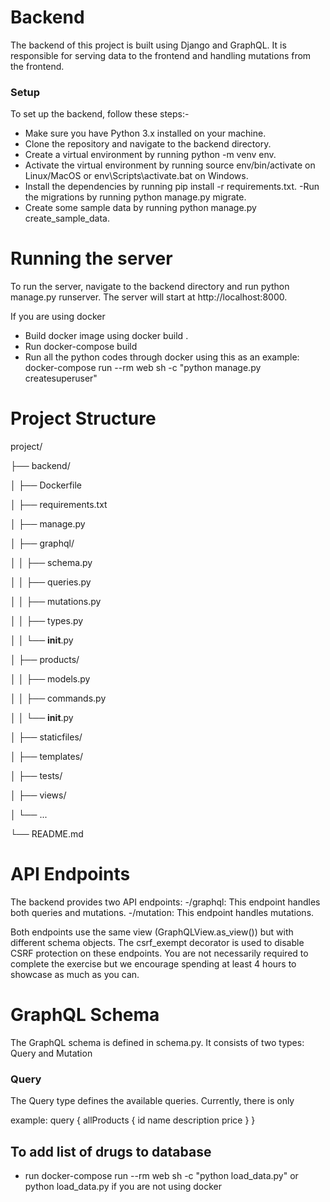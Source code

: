 # Backend
The backend of this project is built using Django and GraphQL. It is responsible for serving data to the frontend and handling mutations from the frontend.

### Setup
To set up the backend, follow these steps:-


- Make sure you have Python 3.x installed on your machine.
- Clone the repository and navigate to the backend directory.
- Create a virtual environment by running python -m venv env.
- Activate the virtual environment by running source env/bin/activate on Linux/MacOS or env\Scripts\activate.bat on Windows.
- Install the dependencies by running pip install -r requirements.txt.
-Run the migrations by running python manage.py migrate.
- Create some sample data by running python manage.py create_sample_data.

# Running the server
To run the server, navigate to the backend directory and run python manage.py runserver. The server will start at http://localhost:8000.


If you are using docker
- Build docker image using docker build .
- Run docker-compose build
- Run all the python codes through docker using this as an example: docker-compose run --rm web sh -c "python manage.py createsuperuser"

# Project Structure

project/

├── backend/

│   ├── Dockerfile

│   ├── requirements.txt

│   ├── manage.py

│   ├── graphql/

│   │   ├── schema.py

│   │   ├── queries.py

│   │   ├── mutations.py

│   │   ├── types.py

│   │   └── __init__.py

│   ├── products/

│   │   ├── models.py

│   │   ├── commands.py

│   │   └── __init__.py

│   ├── staticfiles/

│   ├── templates/

│   ├── tests/

│   ├── views/

│   └── ...

└── README.md


# API Endpoints
The backend provides two API endpoints:
-/graphql: This endpoint handles both queries and mutations.
-/mutation: This endpoint handles mutations.

Both endpoints use the same view (GraphQLView.as_view()) but with different schema objects. The csrf_exempt decorator is used to disable CSRF protection on these endpoints.
You are not necessarily required to complete the exercise but we encourage spending at least 4 hours to showcase as much as you can.

# GraphQL Schema
The GraphQL schema is defined in schema.py. It consists of two types: Query and Mutation

### Query
The Query type defines the available queries. Currently, there is only

example:
query {
allProducts {
id
name
description
price
}
}

## To add list of drugs to database
- run docker-compose run --rm web sh -c "python load_data.py" or python load_data.py if you are not using docker
